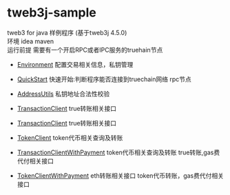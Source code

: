 # tweb3j-sample
tweb3 for java 样例程序 (基于tweb3j 4.5.0)   
环境 idea maven  
运行前提 需要有一个开启RPC或者IPC服务的truehain节点


- [Environment](https://github.com/truechain/tweb3j-sample/blob/master/src/main/java/com/truechain/Environment.java) 
配置交易相关信息，私钥管理

- [QuickStart](https://github.com/truechain/tweb3j-sample/blob/master/src/main/java/com/truechain/QuickStart.java) 
快速开始:判断程序能否连接到truechain网络 rpc节点

- [AddressUtils](https://github.com/truechain/tweb3j-sample/blob/master/src/main/java/com/truechain/account/AddressUtils.java) 
私钥地址合法性校验

- [TransactionClient](https://github.com/truechain/tweb3j-sample/blob/master/src/main/java/com/truechain/TransactionClient.java) 
true转账相关接口

- [TransactionClient](https://github.com/truechain/tweb3j-sample/blob/master/src/main/java/com/truechain/TransactionClient.java) 
true转账相关接口

- [TokenClient](https://github.com/truechain/tweb3j-sample/blob/master/src/main/java/com/truechain/TokenClient.java) 
token代币相关查询及转账

- [TransactionClientWithPayment](https://github.com/truechain/tweb3j-sample/blob/master/src/main/java/com/truechain/TransactionClientWithPayment.java) token代币相关查询及转账
true转账,gas费代付相关接口

- [TokenClientWithPayment](https://github.com/truechain/tweb3j-sample/blob/master/src/main/java/com/truechain/TokenClientWithPayment.java) eth转账相关接口
token代币转账，gas费代付相关接口
